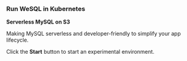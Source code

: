 
<br>

### Run WeSQL in Kubernetes
**Serverless MySQL on S3**

Making MySQL serverless and developer-friendly to simplify your app lifecycle.

Click the **Start** button to start an experimental environment.